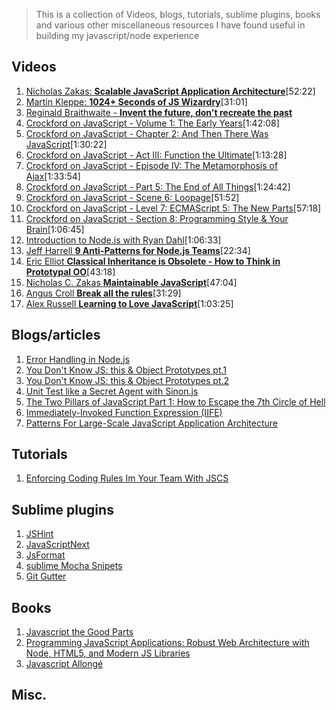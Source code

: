 > This is a collection of  Videos, blogs, tutorials, sublime plugins, books and various other miscellaneous resources I have found useful in building my javascript/node experience
> 

## Videos
1. [Nicholas Zakas: **Scalable JavaScript Application Architecture**](https://www.youtube.com/watch?v=vXjVFPosQHw)[52:22]
2. [Martin Kleppe: **1024+ Seconds of JS Wizardry**](https://www.youtube.com/watch?v=RTxtiLp1C8Y)[31:01]
3. [Reginald Braithwaite - **Invent the future, don't recreate the past**](https://www.youtube.com/watch?v=uYcAjr2J_rU&feature=youtu.be)
4. [Crockford on JavaScript - Volume 1: The Early Years](https://www.youtube.com/watch?v=JxAXlJEmNMg)[1:42:08]
5. [Crockford on JavaScript - Chapter 2: And Then There Was JavaScript](https://www.youtube.com/watch?v=RO1Wnu-xKoY)[1:30:22]
6. [Crockford on JavaScript - Act III: Function the Ultimate](https://www.youtube.com/watch?v=ya4UHuXNygM)[1:13:28]
7. [Crockford on JavaScript - Episode IV: The Metamorphosis of Ajax](https://www.youtube.com/watch?v=Fv9qT9joc0M)[1:33:54]
8. [Crockford on JavaScript - Part 5: The End of All Things](https://www.youtube.com/watch?v=47Ceot8yqeI)[1:24:42]
9. [Crockford on JavaScript - Scene 6: Loopage](https://www.youtube.com/watch?v=QgwSUtYSUqA)[51:52]
10. [Crockford on JavaScript - Level 7: ECMAScript 5: The New Parts](https://www.youtube.com/watch?v=UTEqr0IlFKY)[57:18]
11. [Crockford on JavaScript - Section 8: Programming Style & Your Brain](https://www.youtube.com/watch?v=taaEzHI9xyY)[1:06:45]
12. [Introduction to Node.js with Ryan Dahl](https://www.youtube.com/watch?v=jo_B4LTHi3I)[1:06:33]
13. [Jeff Harrell **9 Anti-Patterns for Node.js Teams**](https://www.youtube.com/watch?v=6phif2t-wj0)[22:34]
14. [Eric Elliot **Classical Inheritance is Obsolete - How to Think in Prototypal OO**](http://vimeo.com/69255635)[43:18]
15. [Nicholas C. Zakas **Maintainable JavaScript**](https://www.youtube.com/watch?v=c-kav7Tf834)[47:04]
16. [Angus Croll **Break all the rules**](https://www.youtube.com/watch?v=MFtijdklZDo)[31:29]
17. [Alex Russell **Learning to Love JavaScript**](https://www.youtube.com/watch?v=seX7jYI96GE)[1:03:25]

## Blogs/articles
1. [Error Handling in Node.js](https://www.joyent.com/developers/node/design/errors)
2. [You Don't Know JS: this & Object Prototypes pt.1](https://github.com/getify/You-Dont-Know-JS/blob/master/this%20&%20object%20prototypes/ch1.md)
3. [You Don't Know JS: this & Object Prototypes pt.2](https://github.com/getify/You-Dont-Know-JS/blob/master/this%20&%20object%20prototypes/ch2.md)
4. [Unit Test like a Secret Agent with Sinon.js](http://www.elijahmanor.com/unit-test-like-a-secret-agent-with-sinon-js/)
5. [The Two Pillars of JavaScript Part 1: How to Escape the 7th Circle of Hell](https://medium.com/javascript-scene/the-two-pillars-of-javascript-ee6f3281e7f3)
6. [Immediately-Invoked Function Expression (IIFE)](http://benalman.com/news/2010/11/immediately-invoked-function-expression/)
7. [Patterns For Large-Scale JavaScript Application Architecture](http://addyosmani.com/largescalejavascript/)

## Tutorials
1. [Enforcing Coding Rules Im Your Team With JSCS](https://yannick.cr/posts/enforcing-coding-rules-in-your-team-with-jscs/post)

## Sublime plugins
1. [JSHint](https://github.com/uipoet/sublime-jshint)
2. [JavaScriptNext](https://github.com/Benvie/JavaScriptNext.tmLanguage)
3. [JsFormat](https://github.com/jdc0589/JsFormat)
4. [sublime Mocha Snipets](https://github.com/jfromaniello/sublime-mocha-snippets)
5. [Git Gutter](https://github.com/jisaacks/GitGutter)

## Books
1. [Javascript the Good Parts](http://www.amazon.com/JavaScript-Good-Parts-Douglas-Crockford/dp/0596517742)
2. [Programming JavaScript Applications: Robust Web Architecture with Node, HTML5, and Modern JS Libraries](http://www.amazon.com/Programming-JavaScript-Applications-Architecture-Libraries-ebook/dp/B00LAHNPUE/ref=dp_kinw_strp_exp_4_1)
3. [Javascript Allongé](http://www.amazon.com/Javascript-Allong%C3%A9-Reginald-Braithwaite-ebook/dp/B00FLKRCVO/)

## Misc.



